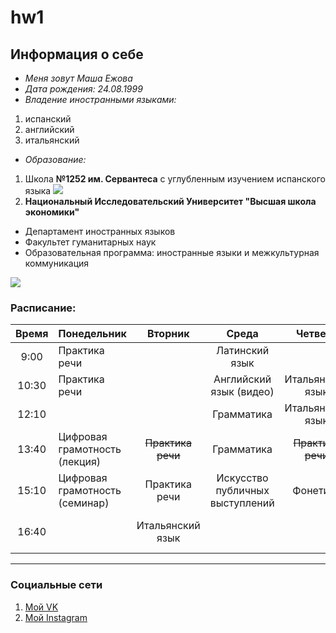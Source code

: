 # hw1
## Информация о себе
* *Меня зовут Маша Ежова*
* *Дата рождения: 24.08.1999*
* *Владение иностранными языками:* 
1. испанский 
2. английский
3. итальянский
* *Образование:*
1. Школа **№1252 им. Сервантеса** с углубленным изучением испанского языка
![](http://sch1252.mskobr.ru/images/%20без%20фона.png)
2. **Национальный Исследовательский Университет "Высшая школа экономики"**
* Департамент иностранных языков
* Факультет гуманитарных наук
* Образовательная программа: иностранные языки и межкультурная коммуникация


![](https://iq2u.ru/university_images/avatar/2015/07/06/12/17/559a47989daf6.png)
### Расписание:
|Время|Понедельник|Вторник|Среда|Четверг|Пятница|
|:----:|:--------|:------:|:---:|:-----:|:-----:|
|9:00|Практика речи      ||Латинский язык|
|10:30|Практика речи     ||Английский язык (видео)|Итальянский язык|
|12:10|                  ||Грамматика|Итальянский язык|
|13:40|Цифровая грамотность (лекция)|~~Практика речи~~|Грамматика|~~Практика речи~~|
|15:10|Цифровая грамотность (семинар)|Практика речи|Искусство публичных выступлений|Фонетика|
|16:40|                              |Итальянский язык|  ||Мировое культурное наследие|

-------------------------------
### Социальные сети
1. [Мой VK](http://vk.com/maryezhova "Мария Ежова")
2. [Мой Instagram](https://www.instagram.com/maryezhova/ "maryezhova")
